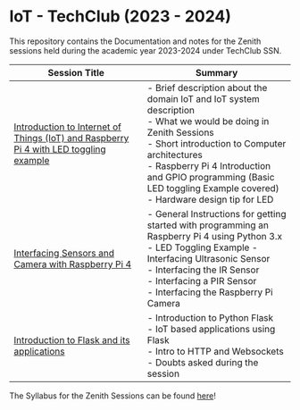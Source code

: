 # IoT - TechClub (2023 - 2024)

This repository contains the Documentation and notes for the Zenith sessions held during the academic year 2023-2024 under TechClub SSN.

| Session Title | Summary |
| --- | --- |
| [Introduction to Internet of Things (IoT) and Raspberry Pi 4 with LED toggling example](https://github.com/techclubssn/IoT-TC-2023_24/tree/master/Zenith_sessions/01_session)  | - Brief description about the domain IoT and IoT system description <br>- What we would be doing in Zenith Sessions <br>- Short introduction to Computer architectures <br>- Raspberry Pi 4 Introduction and GPIO programming (Basic LED toggling Example covered) <br>- Hardware design tip for LED |
| [Interfacing Sensors and Camera with Raspberry Pi 4](https://github.com/techclubssn/IoT-TC-2023_24/tree/master/Zenith_sessions/02_session) | - General Instructions for getting started with programming an Raspberry Pi 4 using Python 3.x <br>- LED Toggling Example - Interfacing Ultrasonic Sensor <br>- Interfacing the IR Sensor <br>- Interfacing a PIR Sensor <br>- Interfacing the Raspberry Pi Camera |
| [Introduction to Flask and its applications](https://github.com/techclubssn/IoT-TC-2023_24/tree/master/Zenith_sessions/03_session) | - Introduction to Python Flask <br>- IoT based applications using Flask <br>- Intro to HTTP and Websockets <br>- Doubts asked during the session |

The Syllabus for the Zenith Sessions can be found [here](Syllabus.md)!